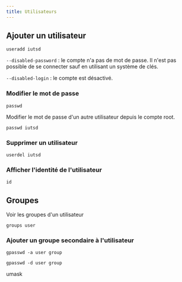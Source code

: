 ```yaml
---
title: Utilisateurs
---
```


## Ajouter un utilisateur

```shell
useradd iutsd
```

`--disabled-password` : le compte n'a pas de mot de passe. Il n'est pas possible de se connecter sauf en utilisant un système de clés.

`--disabled-login` : le compte est désactivé.

### Modifier le mot de passe

```shell
passwd
```

Modifier le mot de passe d'un autre utilisateur depuis le compte root.

```shell
passwd iutsd
```

### Supprimer un utilisateur

```shell
userdel iutsd
```

### Afficher l'identité de l'utilisateur

```shell
id
```

## Groupes

Voir les groupes d'un utilisateur

```shell
groups user
```

### Ajouter un groupe secondaire à l'utilisateur

```shell
gpasswd -a user group
```

```shell
gpasswd -d user group
```

umask
